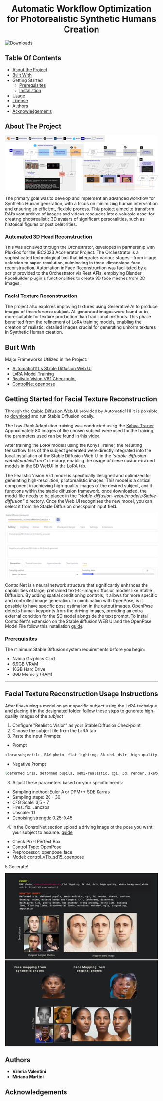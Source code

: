 <br/>
<p align="center">
  <h1 align="center">Automatic Workflow Optimization for Photorealistic Synthetic Humans Creation
</h1>

</p>

![Downloads](https://img.shields.io/github/downloads/valeValentini/SyntheticHumans_CRR/total) 

## Table Of Contents

* [About the Project](#about-the-project)
* [Built With](#built-with)
* [Getting Started](#getting-started)
  * [Prerequisites](#prerequisites)
  * [Installation](#installation)
* [Usage](#usage)
* [License](#license)
* [Authors](#authors)
* [Acknowledgements](#acknowledgements)

## About The Project

![Screen Shot](workflow.png)

The primary goal was to develop and implement an advanced workflow for Synthetic Human generation, with a focus on minimizing human intervention and ensuring an efficient, flexible process. 
This project aimed to transform RAI’s vast archive of images and videos resources into a valuable asset for creating photorealistic 3D avatars of significant personalities, such as historical figures or past celebrities.

<p align="center">
  <h3>Automated 3D Head Reconstruction
</h3>
</p>
This was achieved through the Orchestrator, developed in partnership with PluxBox for the IBC2023 Accelerator Project. The Orchestrator is a sophisticated technological tool that integrates various stages - from image selection to super-resolution, culminating in three-dimensional face reconstruction. Automation in Face Reconstruction was facilitated by a script provided to the Orchestrator via Rest APIs, employing Blender FaceBuilder plugin's functionalities to create 3D face meshes from 2D images.

<p align="center">
  <h3>Facial Texture Reconstruction
</h3>
</p>
The project also explores improving textures using Generative AI to produce images of the reference subject. AI-generated images were found to be more suitable for texture production than traditional methods. This phase benefited from the refinement of LoRA training models, enabling the creation of realistic, detailed images crucial for generating uniform textures in Synthetic Human creation.


## Built With

Major Frameworks Utilized in the Project:

* [Automatic1111's Stable Diffusion Web UI](https://github.com/AUTOMATIC1111/stable-diffusion-webui)
* [LoRA Model Training](https://colab.research.google.com/github/Linaqruf/kohya-trainer/blob/main/kohya-LoRA-dreambooth.ipynb)
* [Realistic Vision V5.1 Checkpoint](https://civitai.com/models/4201/realistic-vision-v51)
* [ControlNet openpose](https://huggingface.co/lllyasviel/sd-controlnet-openpose)

## Getting Started for Facial Texture Reconstruction

Through the [Stable Diffusion Web UI](https://github.com/AUTOMATIC1111/stable-diffusion-webui) provided by Automatic1111 it is possible to [download](https://stable-diffusion-art.com/install-windows/) and run Stable Diffusion locally.

The Low-Rank Adaptation training was conducted using the [Kohya Trainer](https://colab.research.google.com/github/Linaqruf/kohya-trainer/blob/main/kohya-LoRA-dreambooth.ipynb). 
Approximately 80 images of the chosen subject were used for the training, the parameters used can be found in this [video](https://youtu.be/HUPcr5njxkM?si=7dc1U9Na0rhPvnWw&t=183). 

After training the LoRA models using the Kohya Trainer, the resulting tensorflow files of the subject generated were directly integrated into the local installation of the Stable Diffusion Web UI in the _"stable-diffusion-webui/models/Lora"_ directory, enabling the usage of these custom-trained models in the SD WebUI in the LoRA tab.

The Realistic Vision V5.1 model is specifically designed and optimized for generating high-resolution, photorealistic images. This model is a critical component in achieving high-quality images of the desired subject, and it functions within the stable diffusion framework, once downloaded, the model file needs to be placed in the _"stable-diffusion-webui/models/Stable-diffusion"_ directory.
Once the Web UI recognizes the new model, you can select it from the Stable Diffusion checkpoint input field.

![Screen Shot](Lora&RV.png)

ControlNet is a neural network structure that significantly enhances the capabilities of large, pretrained text-to-image diffusion models like Stable Diffusion.
By adding spatial conditioning controls, it allows for more specific and controlled image generation.
In combination with OpenPose, is it possible to have specific pose estimation in the output images. OpenPose detects human keypoints from the driving images, providing an extra external condition for the SD model alongside the text prompt.
To install ControlNet's extension on the Stable diffusion WEB UI and the OpenPose Model File follow this installation [guide](https://stable-diffusion-art.com/controlnet/). 


### Prerequisites
The minimum Stable Diffusion system requirements before you begin:
- Nvidia Graphics Card
- 6.9GB VRAM
- 10GB Hard Drive
- 8GB Memory (RAM)
--------------------------------------

## Facial Texture Reconstruction Usage Instructions
After fine-tuning a model on your specific subject using the LoRA technique and placing it in the designated folder, follow these steps to generate high-quality images of the _subject_

1. Configure "Realistic Vision" as your Stable Diffusion Checkpoint
2. Choose the subject file from the LoRA tab
3. Paste the input Prompts:
* Prompt 
```sh
<lora:subject:1>, RAW photo, flat lighting, 8k uhd, dslr, high quality, white background, white t-shirt, neutral expression
```
* Negative Prompt 
```sh
(deformed iris, deformed pupils, semi-realistic, cgi, 3d, render, sketch, cartoon, drawing, anime, mutated hands and fingers:1.4), (deformed, distorted, disfigured:1.3), poorly drawn, bad anatomy, wrong anatomy, extra limb, missing limb, floating limbs, disconnected limbs, mutation, mutated, ugly, disgusting, amputation
```
3. Adjust these parameters based on your specific needs:
* Sampling method: Euler A or DPM++ SDE Karras
* Sampling steps: 20 - 30
* CFG Scale: 3,5 - 7
* Hires. fix: Lanczos
* Upscale: 1.1
* Denoising strength: 0.25-0.45

4. In the ControlNet section upload a driving image of the pose you want your subject to assume. [guide](https://learn.thinkdiffusion.com/controlnet-openpose/)
 * Check Pixel Perfect Box
 * Control Type: OpenPose
 * Preprocessor: openpose_face
 * Model: control_v11p_sd15_openpose
   
5.Generate!

![Screen Shot](prompt.png)
![Screen Shot](facemapping.png)

## Authors

* **Valeria Valentini** 
* **Miriana Martini** 

## Acknowledgements

